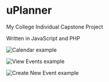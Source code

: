 # uPlanner

My College Individual Capstone Project

Written in JavaScript and PHP

![Calendar example](https://i.imgur.com/jyomEGK.png)

![View Events example](https://i.imgur.com/CdZ8F9l.png)

![Create New Event example](https://i.imgur.com/tOY3FjF.png)
